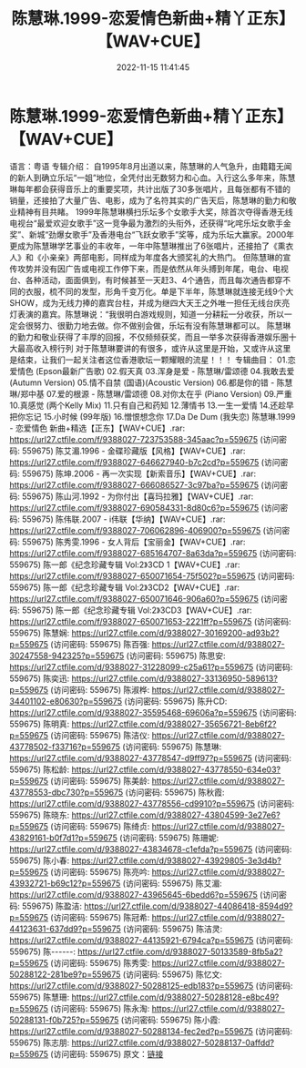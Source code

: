 ﻿---
title: 陈慧琳.1999-恋爱情色新曲+精丫正东】【WAV+CUE】
date: 2022-11-15 11:41:45
categories: WAV车载音乐、镜像
tags: 华语中文
---
# 陈慧琳.1999-恋爱情色新曲+精丫正东】【WAV+CUE】

语言：粤语
专辑介绍：
自1995年8月出道以来，陈慧琳的人气急升，由籍籍无闻的新人到确立乐坛“一姐”地位，全凭付出无数努力和心血。入行这么多年来，陈慧琳每年都会获得音乐上的重要奖项，共计出版了30多张唱片，且每张都有不错的销量，还接拍了大量广告、电影，成为了名符其实的广告天后，陈慧琳的勤力和敬业精神有目共睹。
1999年陈慧琳横扫乐坛多个女歌手大奖，除首次夺得香港无线电视台“最爱欢迎女歌手”这一竞争最为激烈的头衔外，还获得“叱咤乐坛女歌手金奖”、新城“劲爆女歌手”及香港电台“飞跃女歌手”奖等，成为乐坛大赢家。2000年更成为陈慧琳学艺事业的丰收年，一年中陈慧琳推出了6张唱片，还接拍了《熏衣人》和《小亲亲》两部电影，同样成为年度各大颁奖礼的大热门。
但陈慧琳的宣传攻势并没有因广告或电视工作停下来，而是依然从年头搏到年尾，电台、电视台、各种活动，面面俱到，有时候甚至一天赶3、4个通告，而且每次通告都穿不同的衣服，梳不同的发型，形角千变万化。单是下半年，陈慧琳就连接无线9个大SHOW，成为无线力捧的嘉宾台柱，并成为继四大天王之外唯一担任无线台庆亮灯表演的嘉宾。陈慧琳说：“我很明白游戏规则，知道一分耕耘一分收获，所以一定会很努力、很勤力地去做。你不做别会做，乐坛有没有陈慧琳都可以。
陈慧琳的勤力和敬业获得了丰厚的回报，不仅频频获奖，而且一举多次获得香港娱乐圈十大最高收入榜行列
对于陈慧琳要讲的有很多，或许从这里是开始，又或许从这里是结束，让我们一起关注者这位香港歌坛一颗耀眼的流星！！！
专辑曲目：
01.恋爱情色 (Epson最新广告歌)
02.假天真
03.浑身是爱 - 陈慧琳/雷颂德
04.我敢去爱 (Autumn Version)
05.情不自禁 (国语)(Acoustic Version)
06.都是你的错 - 陈慧琳/郑中基
07.爱的根源 - 陈慧琳/雷颂德
08.对你太在乎 (Piano Version)
09.严重
10.真感觉 (两个Kelly Mix)
11.只有自己和药知
12.薄情书
13.一生一爱情
14.还趁早把你忘记
15.小时候 (99年版)
16.憎恨想念你
17.Da De Dum (我失恋)
陈慧琳.1999 - 恋爱情色 新曲+精选【正东】【WAV+CUE】.rar: https://url27.ctfile.com/f/9388027-723753588-345aac?p=559675
(访问密码: 559675)
陈艾湄.1996 - 金碟珍藏版【风格】【WAV+CUE】.rar: https://url27.ctfile.com/f/9388027-646627940-b7c2cd?p=559675
(访问密码: 559675)
陈坤.2006 - 再一次实现【新索音乐】【WAV+CUE】.rar: https://url27.ctfile.com/f/9388027-666086527-3c97ba?p=559675
(访问密码: 559675)
陈山河.1992 - 为你付出【喜玛拉雅】【WAV+CUE】.rar: https://url27.ctfile.com/f/9388027-690584331-8d80c6?p=559675
(访问密码: 559675)
陈伟联.2007 - i伟联【华纳】【WAV+CUE】.rar: https://url27.ctfile.com/f/9388027-706062896-406900?p=559675
(访问密码: 559675)
陈秀雯.1996 - 女人背后【宝丽金】【WAV+CUE】.rar: https://url27.ctfile.com/f/9388027-685164707-8a63da?p=559675
(访问密码: 559675)
陈一郎《纪念珍藏专辑 Vol:2》3CD 1【WAV+CUE】.rar: https://url27.ctfile.com/f/9388027-650071654-75f502?p=559675
(访问密码: 559675)
陈一郎《纪念珍藏专辑 Vol:2》3CD2【WAV+CUE】.rar: https://url27.ctfile.com/f/9388027-650071646-906a60?p=559675
(访问密码: 559675)
陈一郎《纪念珍藏专辑 Vol:2》3CD3【WAV+CUE】.rar: https://url27.ctfile.com/f/9388027-650071653-2221ff?p=559675
(访问密码: 559675)
陈慧娴: https://url27.ctfile.com/d/9388027-30169200-ad93b2?p=559675
(访问密码: 559675)
陈百强: https://url27.ctfile.com/d/9388027-30247558-942325?p=559675
(访问密码: 559675)
陈思安: https://url27.ctfile.com/d/9388027-31228099-c25a61?p=559675
(访问密码: 559675)
陈奕迅: https://url27.ctfile.com/d/9388027-33136950-589613?p=559675
(访问密码: 559675)
陈淑桦: https://url27.ctfile.com/d/9388027-34401102-e80630?p=559675
(访问密码: 559675)
陈升CD: https://url27.ctfile.com/d/9388027-35595468-69606a?p=559675
(访问密码: 559675)
陈明真: https://url27.ctfile.com/d/9388027-35656721-8eb6f2?p=559675
(访问密码: 559675)
陈洁仪: https://url27.ctfile.com/d/9388027-43778502-f33716?p=559675
(访问密码: 559675)
陈慧琳: https://url27.ctfile.com/d/9388027-43778547-d9ff97?p=559675
(访问密码: 559675)
陈松龄: https://url27.ctfile.com/d/9388027-43778550-634e03?p=559675
(访问密码: 559675)
陈美龄: https://url27.ctfile.com/d/9388027-43778553-dbc730?p=559675
(访问密码: 559675)
陈秋霞: https://url27.ctfile.com/d/9388027-43778556-cd9910?p=559675
(访问密码: 559675)
陈晓东: https://url27.ctfile.com/d/9388027-43804599-3e27e6?p=559675
(访问密码: 559675)
陈绮贞: https://url27.ctfile.com/d/9388027-43829161-b0f7d1?p=559675
(访问密码: 559675)
陈珊妮: https://url27.ctfile.com/d/9388027-43834678-c1efda?p=559675
(访问密码: 559675)
陈小春: https://url27.ctfile.com/d/9388027-43929805-3e3d4b?p=559675
(访问密码: 559675)
陈亮吟: https://url27.ctfile.com/d/9388027-43932721-b69c12?p=559675
(访问密码: 559675)
陈艾湄: https://url27.ctfile.com/d/9388027-43965645-6bedd6?p=559675
(访问密码: 559675)
陈盈洁: https://url27.ctfile.com/d/9388027-44086418-8594d9?p=559675
(访问密码: 559675)
陈冠希: https://url27.ctfile.com/d/9388027-44123631-637dd9?p=559675
(访问密码: 559675)
陈洁灵: https://url27.ctfile.com/d/9388027-44135921-6794ca?p=559675
(访问密码: 559675)
陈------: https://url27.ctfile.com/d/9388027-50133589-8fb5a2?p=559675
(访问密码: 559675)
陈秀雯: https://url27.ctfile.com/d/9388027-50288122-281be9?p=559675
(访问密码: 559675)
陈忆文: https://url27.ctfile.com/d/9388027-50288125-edb183?p=559675
(访问密码: 559675)
陈慧珊: https://url27.ctfile.com/d/9388027-50288128-e8bc49?p=559675
(访问密码: 559675)
陈永淘: https://url27.ctfile.com/d/9388027-50288131-f0b725?p=559675
(访问密码: 559675)
陈小霞: https://url27.ctfile.com/d/9388027-50288134-fec2ed?p=559675
(访问密码: 559675)
陈志朋: https://url27.ctfile.com/d/9388027-50288137-0affdd?p=559675
(访问密码: 559675)
原文：[链接](https://blog.sina.com.cn/s/blog_1647c7e760103108u.html)